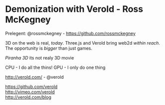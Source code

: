 Demonization with Verold - Ross McKegney
========================================

Prelegent: @rossmckegney - https://github.com/rossmckegney

3D on the web is real, *today*.
Three.js and Verold bring web2d *within reach*.
The opportunity is *bigger* than just games.

*Piranha 3D* its not realy 3D movie

CPU - I do all the thins!
GPU - I only do one thing

http://verold.com/ - @verold

https://github.com/verold<br />
http://vimeo.com/verold<br />
http://verold.com/blog
